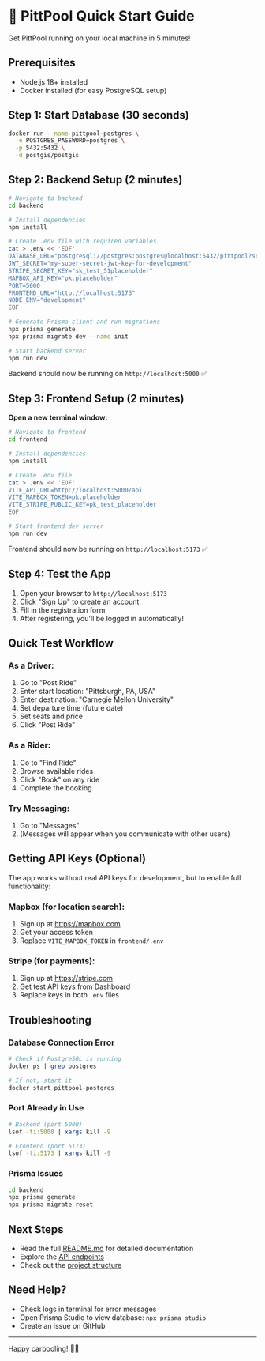 # 🚀 PittPool Quick Start Guide

Get PittPool running on your local machine in 5 minutes!

## Prerequisites

- Node.js 18+ installed
- Docker installed (for easy PostgreSQL setup)

## Step 1: Start Database (30 seconds)

```bash
docker run --name pittpool-postgres \
  -e POSTGRES_PASSWORD=postgres \
  -p 5432:5432 \
  -d postgis/postgis
```

## Step 2: Backend Setup (2 minutes)

```bash
# Navigate to backend
cd backend

# Install dependencies
npm install

# Create .env file with required variables
cat > .env << 'EOF'
DATABASE_URL="postgresql://postgres:postgres@localhost:5432/pittpool?schema=public"
JWT_SECRET="my-super-secret-jwt-key-for-development"
STRIPE_SECRET_KEY="sk_test_51placeholder"
MAPBOX_API_KEY="pk.placeholder"
PORT=5000
FRONTEND_URL="http://localhost:5173"
NODE_ENV="development"
EOF

# Generate Prisma client and run migrations
npx prisma generate
npx prisma migrate dev --name init

# Start backend server
npm run dev
```

Backend should now be running on `http://localhost:5000` ✅

## Step 3: Frontend Setup (2 minutes)

**Open a new terminal window:**

```bash
# Navigate to frontend
cd frontend

# Install dependencies
npm install

# Create .env file
cat > .env << 'EOF'
VITE_API_URL=http://localhost:5000/api
VITE_MAPBOX_TOKEN=pk.placeholder
VITE_STRIPE_PUBLIC_KEY=pk_test_placeholder
EOF

# Start frontend dev server
npm run dev
```

Frontend should now be running on `http://localhost:5173` ✅

## Step 4: Test the App

1. Open your browser to `http://localhost:5173`
2. Click "Sign Up" to create an account
3. Fill in the registration form
4. After registering, you'll be logged in automatically!

## Quick Test Workflow

### As a Driver:
1. Go to "Post Ride"
2. Enter start location: "Pittsburgh, PA, USA"
3. Enter destination: "Carnegie Mellon University"
4. Set departure time (future date)
5. Set seats and price
6. Click "Post Ride"

### As a Rider:
1. Go to "Find Ride"
2. Browse available rides
3. Click "Book" on any ride
4. Complete the booking

### Try Messaging:
1. Go to "Messages"
2. (Messages will appear when you communicate with other users)

## Getting API Keys (Optional)

The app works without real API keys for development, but to enable full functionality:

### Mapbox (for location search):
1. Sign up at https://mapbox.com
2. Get your access token
3. Replace `VITE_MAPBOX_TOKEN` in `frontend/.env`

### Stripe (for payments):
1. Sign up at https://stripe.com
2. Get test API keys from Dashboard
3. Replace keys in both `.env` files

## Troubleshooting

### Database Connection Error
```bash
# Check if PostgreSQL is running
docker ps | grep postgres

# If not, start it
docker start pittpool-postgres
```

### Port Already in Use
```bash
# Backend (port 5000)
lsof -ti:5000 | xargs kill -9

# Frontend (port 5173)
lsof -ti:5173 | xargs kill -9
```

### Prisma Issues
```bash
cd backend
npx prisma generate
npx prisma migrate reset
```

## Next Steps

- Read the full [README.md](./README.md) for detailed documentation
- Explore the [API endpoints](./README.md#-api-endpoints)
- Check out the [project structure](./README.md#-project-structure)

## Need Help?

- Check logs in terminal for error messages
- Open Prisma Studio to view database: `npx prisma studio`
- Create an issue on GitHub

---

Happy carpooling! 🚗💨

